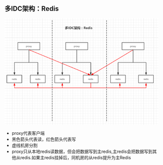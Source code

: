 ## 多IDC架构：Redis

![multi-redis.png](img/multi-redis.png)

+ proxy代表客户端
+ 黑色箭头代表读，红色箭头代表写
+ 虚线机房分割
+ proxy只从本地redis读数据，但会把数据写到主redis,主redis会把数据写到其他从redis.如果主redis挂掉后，同机房的从redis提升为主Redis